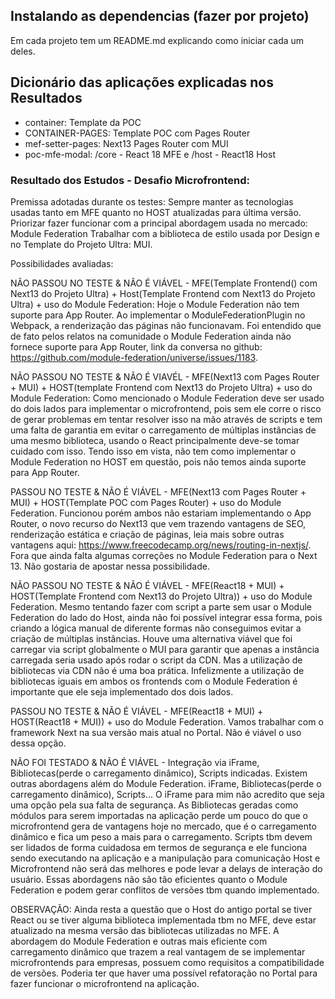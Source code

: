 ## Instalando as dependencias (fazer por projeto)

Em cada projeto tem um README.md explicando como iniciar cada um deles.

## Dicionário das aplicações explicadas nos Resultados

- container: Template da POC
- CONTAINER-PAGES: Template POC com Pages Router
- mef-setter-pages: Next13 Pages Router com MUI
- poc-mfe-modal: /core - React 18 MFE e /host - React18 Host

### Resultado dos Estudos - Desafio Microfrontend:

Premissa adotadas durante os testes:
Sempre manter as tecnologias usadas tanto em MFE quanto no HOST atualizadas para última versão.
Priorizar fazer funcionar com a principal abordagem usada no mercado: Module Federation
Trabalhar com a biblioteca de estilo usada por Design e no Template do Projeto Ultra: MUI.

Possibilidades avaliadas:

NÃO PASSOU NO TESTE & NÃO É VIÁVEL - MFE(Template Frontend() com Next13 do Projeto Ultra) + Host(Template Frontend com Next13 do Projeto Ultra) + uso do Module Federation: Hoje o Module Federation não tem suporte para App Router. Ao implementar o ModuleFederationPlugin no Webpack, a renderização das páginas não funcionavam. Foi entendido que de fato pelos relatos na comunidade o Module Federation ainda não fornece suporte para App Router, link da conversa no github: https://github.com/module-federation/universe/issues/1183.

NÃO PASSOU NO TESTE & NÃO É VIAVÉL - MFE(Next13 com Pages Router + MUI) + HOST(template Frontend com Next13 do Projeto Ultra) + uso do Module Federation: Como mencionado o Module Federation deve ser usado do dois lados para implementar o microfrontend, pois sem ele corre o risco de gerar problemas em tentar resolver isso na mão através de scripts e tem uma falta de garantia em evitar o carregamento de múltiplas instâncias de uma mesmo biblioteca, usando o React principalmente deve-se tomar cuidado com isso. Tendo isso em vista, não tem como implementar o Module Federation no HOST em questão, pois não temos ainda suporte para App Router.

PASSOU NO TESTE & NÃO É VIÁVEL - MFE(Next13 com Pages Router + MUI) + HOST(Template POC com Pages Router) + uso do Module Federation. Funcionou porém ambos não estariam implementando o App Router, o novo recurso do Next13 que vem trazendo vantagens de SEO, renderização estática e criação de páginas, leia mais sobre outras vantagens aqui: https://www.freecodecamp.org/news/routing-in-nextjs/. Fora que ainda falta algumas correções no Module Federation para o Next 13. Não gostaria de apostar nessa possibilidade.

NÃO PASSOU NO TESTE & NÃO É VIÁVEL - MFE(React18 + MUI) + HOST(Template Frontend com Next13 do Projeto Ultra)) + uso do Module Federation. Mesmo tentando fazer com script a parte sem usar o Module Federation do lado do Host, ainda não foi possível integrar essa forma, pois criando a lógica manual de diferente formas não conseguimos evitar a criação de múltiplas instâncias. Houve uma alternativa viável que foi carregar via script globalmente o MUI para garantir que apenas a instância carregada seria usado após rodar o script da CDN. Mas a utilização de bibliotecas via CDN não é uma boa prática. Infelizmente a utilização de bibliotecas iguais em ambos os frontends com o Module Federation é importante que ele seja implementado dos dois lados.

PASSOU NO TESTE & NÃO É VIÁVEL - MFE(React18 + MUI) + HOST(React18 + MUI)) + uso do Module Federation. Vamos trabalhar com o framework Next na sua versão mais atual no Portal. Não é viável o uso dessa opção.

NÃO FOI TESTADO & NÃO É VIÁVEL - Integração via iFrame, Bibliotecas(perde o carregamento dinâmico), Scripts indicadas. Existem outras abordagens além do Module Federation. iFrame, Bibliotecas(perde o carregamento dinâmico), Scripts... O iFrame para mim não acredito que seja uma opção pela sua falta de segurança. As Bibliotecas geradas como módulos para serem importadas na aplicação perde um pouco do que o microfrontend gera de vantagens hoje no mercado, que é o carregamento dinâmico e fica um peso a mais para o carregamento. Scripts tbm devem ser lidados de forma cuidadosa em termos de segurança e ele funciona sendo executando na aplicação e a manipulação para comunicação Host e Microfrontend não será das melhores e pode levar a delays de interação do usuário. Essas abordagens não são tão eficientes quanto o Module Federation e podem gerar conflitos de versões tbm quando implementado.

OBSERVAÇÃO: Ainda resta a questão que o Host do antigo portal se tiver React ou se tiver alguma biblioteca implementada tbm no MFE, deve estar atualizado na mesma versão das bibliotecas utilizadas no MFE. A abordagem do Module Federation e outras mais eficiente com carregamento dinâmico que trazem a real vantagem de se implementar microfrontends para empresas, possuem como requisitos a compatibilidade de versões. Poderia ter que haver uma possível refatoração no Portal para fazer funcionar o microfrontend na aplicação.
